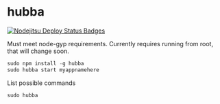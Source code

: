 hubba
=====

[![Nodejitsu Deploy Status Badges](https://webhooks.nodejitsu.com/slively/hubba.png)](https://webops.nodejitsu.com#slively/hubba)

Must meet node-gyp requirements.
Currently requires running from root, that will change soon.

```javascript 
sudo npm install -g hubba 
sudo hubba start myappnamehere
```

List possible commands
```
sudo hubba
```


